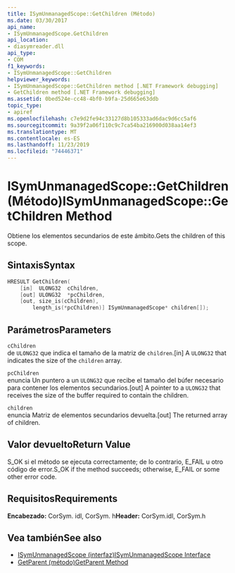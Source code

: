 ```yaml
---
title: ISymUnmanagedScope::GetChildren (Método)
ms.date: 03/30/2017
api_name:
- ISymUnmanagedScope.GetChildren
api_location:
- diasymreader.dll
api_type:
- COM
f1_keywords:
- ISymUnmanagedScope::GetChildren
helpviewer_keywords:
- ISymUnmanagedScope::GetChildren method [.NET Framework debugging]
- GetChildren method [.NET Framework debugging]
ms.assetid: 0bed524e-cc48-4bf0-b9fa-25d665e63ddb
topic_type:
- apiref
ms.openlocfilehash: c7e9d2fe94c33127d8b105333ad6dac9d6cc5af6
ms.sourcegitcommit: 9a39f2a06f110c9c7ca54ba216900d038aa14ef3
ms.translationtype: MT
ms.contentlocale: es-ES
ms.lasthandoff: 11/23/2019
ms.locfileid: "74446371"
---
```

# <a name="isymunmanagedscopegetchildren-method"></a><span data-ttu-id="a10a1-102">ISymUnmanagedScope::GetChildren (Método)</span><span class="sxs-lookup"><span data-stu-id="a10a1-102">ISymUnmanagedScope::GetChildren Method</span></span>
<span data-ttu-id="a10a1-103">Obtiene los elementos secundarios de este ámbito.</span><span class="sxs-lookup"><span data-stu-id="a10a1-103">Gets the children of this scope.</span></span>  
  
## <a name="syntax"></a><span data-ttu-id="a10a1-104">Sintaxis</span><span class="sxs-lookup"><span data-stu-id="a10a1-104">Syntax</span></span>  
  
```cpp  
HRESULT GetChildren(  
    [in]  ULONG32  cChildren,  
    [out] ULONG32  *pcChildren,  
    [out, size_is(cChildren),  
        length_is(*pcChildren)] ISymUnmanagedScope* children[]);  
```  
  
## <a name="parameters"></a><span data-ttu-id="a10a1-105">Parámetros</span><span class="sxs-lookup"><span data-stu-id="a10a1-105">Parameters</span></span>  
 `cChildren`  
 <span data-ttu-id="a10a1-106">de `ULONG32` que indica el tamaño de la matriz de `children`.</span><span class="sxs-lookup"><span data-stu-id="a10a1-106">[in] A `ULONG32` that indicates the size of the `children` array.</span></span>  
  
 `pcChildren`  
 <span data-ttu-id="a10a1-107">enuncia Un puntero a un `ULONG32` que recibe el tamaño del búfer necesario para contener los elementos secundarios.</span><span class="sxs-lookup"><span data-stu-id="a10a1-107">[out] A pointer to a `ULONG32` that receives the size of the buffer required to contain the children.</span></span>  
  
 `children`  
 <span data-ttu-id="a10a1-108">enuncia Matriz de elementos secundarios devuelta.</span><span class="sxs-lookup"><span data-stu-id="a10a1-108">[out] The returned array of children.</span></span>  
  
## <a name="return-value"></a><span data-ttu-id="a10a1-109">Valor devuelto</span><span class="sxs-lookup"><span data-stu-id="a10a1-109">Return Value</span></span>  
 <span data-ttu-id="a10a1-110">S_OK si el método se ejecuta correctamente; de lo contrario, E_FAIL u otro código de error.</span><span class="sxs-lookup"><span data-stu-id="a10a1-110">S_OK if the method succeeds; otherwise, E_FAIL or some other error code.</span></span>  
  
## <a name="requirements"></a><span data-ttu-id="a10a1-111">Requisitos</span><span class="sxs-lookup"><span data-stu-id="a10a1-111">Requirements</span></span>  
 <span data-ttu-id="a10a1-112">**Encabezado:** CorSym. idl, CorSym. h</span><span class="sxs-lookup"><span data-stu-id="a10a1-112">**Header:** CorSym.idl, CorSym.h</span></span>  
  
## <a name="see-also"></a><span data-ttu-id="a10a1-113">Vea también</span><span class="sxs-lookup"><span data-stu-id="a10a1-113">See also</span></span>

- [<span data-ttu-id="a10a1-114">ISymUnmanagedScope (interfaz)</span><span class="sxs-lookup"><span data-stu-id="a10a1-114">ISymUnmanagedScope Interface</span></span>](../../../../docs/framework/unmanaged-api/diagnostics/isymunmanagedscope-interface.md)
- [<span data-ttu-id="a10a1-115">GetParent (método)</span><span class="sxs-lookup"><span data-stu-id="a10a1-115">GetParent Method</span></span>](../../../../docs/framework/unmanaged-api/diagnostics/isymunmanagedscope-getparent-method.md)

